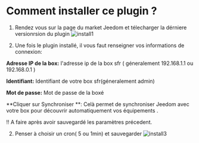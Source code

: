 # Comment installer ce plugin ?

1. Rendez vous sur la page du market Jeedom et télecharger la dérniere versionrsion du plugin
![install1](https://limad.github.io/plugins-docs/plugins-docs/plugin-sfrBox/images/sfrBox_screenshot8.PNG)

2. Une fois le plugin installé, il vous faut renseigner vos informations de connexion:

**Adresse IP de la box:** l'adresse ip de la box sfr ( géneralement 192.168.1.1 ou 192.168.0.1 )

**Identifiant:** Identifiant de votre box sfr(géneralement admin)

**Mot de passe:** Mot de passe de la boxé

**Cliquer sur Synchroniser **: Celà permet de synchroniser Jeedom avec votre box pour découvrir automatiquement vos équipements . 

!! A faire après avoir sauvegardé les paramètres précedent.

  
2. Penser à choisir un cron( 5 ou 1min) et sauvegarder
![install3](https://limad.github.io/plugins-docs/plugins-docs/plugin-sfrBox/images/sfrBox_screenshot3.PNG)

